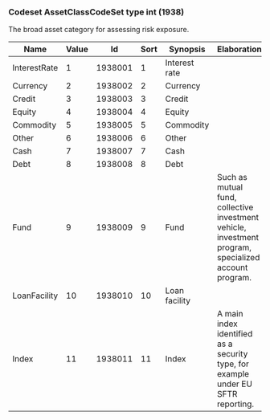 ### Codeset AssetClassCodeSet type int (1938)

The broad asset category for assessing risk exposure.

| Name         | Value | Id      | Sort | Synopsis      | Elaboration                                                                                          |
|--------------|-------|---------|------|---------------|------------------------------------------------------------------------------------------------------|
| InterestRate | 1     | 1938001 | 1    | Interest rate |                                                                                                      |
| Currency     | 2     | 1938002 | 2    | Currency      |                                                                                                      |
| Credit       | 3     | 1938003 | 3    | Credit        |                                                                                                      |
| Equity       | 4     | 1938004 | 4    | Equity        |                                                                                                      |
| Commodity    | 5     | 1938005 | 5    | Commodity     |                                                                                                      |
| Other        | 6     | 1938006 | 6    | Other         |                                                                                                      |
| Cash         | 7     | 1938007 | 7    | Cash          |                                                                                                      |
| Debt         | 8     | 1938008 | 8    | Debt          |                                                                                                      |
| Fund         | 9     | 1938009 | 9    | Fund          | Such as mutual fund, collective investment vehicle, investment program, specialized account program. |
| LoanFacility | 10    | 1938010 | 10   | Loan facility |                                                                                                      |
| Index        | 11    | 1938011 | 11   | Index         | A main index identified as a security type, for example under EU SFTR reporting.                     |

